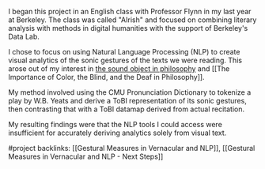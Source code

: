 I began this project in an English class with Professor Flynn in my last year at Berkeley. The class was called "AIrish" and focused on combining literary analysis with methods in digital humanities with the support of Berkeley's Data Lab.

I chose to focus on using Natural Language Processing (NLP) to create visual analytics of the sonic gestures of the texts we were reading. This arose out of my interest in [the sound object in philosophy](obsidian://open?vault=ITPportfolio&file=Sound%20Sculpture) and [[The Importance of Color, the Blind, and the Deaf in Philosophy]].


My method involved using the CMU Pronunciation Dictionary to tokenize a play by W.B. Yeats and derive a ToBI representation of its sonic gestures, then contrasting that with a ToBI datamap derived from actual recitation.

My resulting findings were that the NLP tools I could access were insufficient for accurately deriving analytics solely from visual text.



#project 
backlinks: [[Gestural Measures in Vernacular and NLP]], [[Gestural Measures in Vernacular and NLP - Next Steps]]
